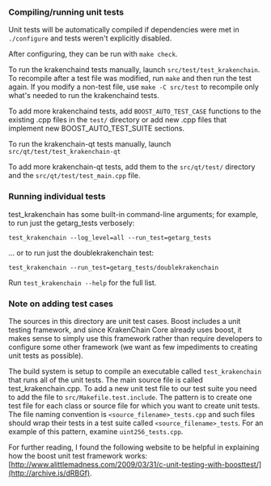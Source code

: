 ### Compiling/running unit tests

Unit tests will be automatically compiled if dependencies were met in `./configure`
and tests weren't explicitly disabled.

After configuring, they can be run with `make check`.

To run the krakenchaind tests manually, launch `src/test/test_krakenchain`. To recompile
after a test file was modified, run `make` and then run the test again. If you
modify a non-test file, use `make -C src/test` to recompile only what's needed
to run the krakenchaind tests.

To add more krakenchaind tests, add `BOOST_AUTO_TEST_CASE` functions to the existing
.cpp files in the `test/` directory or add new .cpp files that
implement new BOOST_AUTO_TEST_SUITE sections.

To run the krakenchain-qt tests manually, launch `src/qt/test/test_krakenchain-qt`

To add more krakenchain-qt tests, add them to the `src/qt/test/` directory and
the `src/qt/test/test_main.cpp` file.

### Running individual tests

test_krakenchain has some built-in command-line arguments; for
example, to run just the getarg_tests verbosely:

    test_krakenchain --log_level=all --run_test=getarg_tests

... or to run just the doublekrakenchain test:

    test_krakenchain --run_test=getarg_tests/doublekrakenchain

Run `test_krakenchain --help` for the full list.

### Note on adding test cases

The sources in this directory are unit test cases.  Boost includes a
unit testing framework, and since KrakenChain Core already uses boost, it makes
sense to simply use this framework rather than require developers to
configure some other framework (we want as few impediments to creating
unit tests as possible).

The build system is setup to compile an executable called `test_krakenchain`
that runs all of the unit tests.  The main source file is called
test_krakenchain.cpp. To add a new unit test file to our test suite you need
to add the file to `src/Makefile.test.include`. The pattern is to create
one test file for each class or source file for which you want to create
unit tests.  The file naming convention is `<source_filename>_tests.cpp`
and such files should wrap their tests in a test suite
called `<source_filename>_tests`. For an example of this pattern,
examine `uint256_tests.cpp`.

For further reading, I found the following website to be helpful in
explaining how the boost unit test framework works:
[http://www.alittlemadness.com/2009/03/31/c-unit-testing-with-boosttest/](http://archive.is/dRBGf).

